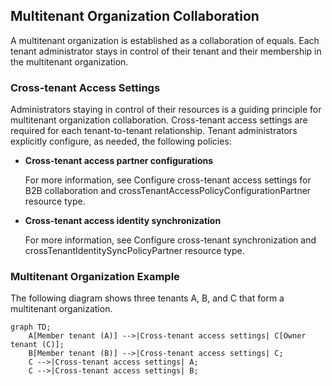 ## Multitenant Organization Collaboration

A multitenant organization is established as a collaboration of equals. Each tenant administrator stays in control of their tenant and their membership in the multitenant organization.

### Cross-tenant Access Settings

Administrators staying in control of their resources is a guiding principle for multitenant organization collaboration. Cross-tenant access settings are required for each tenant-to-tenant relationship. Tenant administrators explicitly configure, as needed, the following policies:

- **Cross-tenant access partner configurations**
  
  For more information, see Configure cross-tenant access settings for B2B collaboration and crossTenantAccessPolicyConfigurationPartner resource type.

- **Cross-tenant access identity synchronization**
  
  For more information, see Configure cross-tenant synchronization and crossTenantIdentitySyncPolicyPartner resource type.

### Multitenant Organization Example

The following diagram shows three tenants A, B, and C that form a multitenant organization.

```mermaid
graph TD;
    A[Member tenant (A)] -->|Cross-tenant access settings| C[Owner tenant (C)];
    B[Member tenant (B)] -->|Cross-tenant access settings| C;
    C -->|Cross-tenant access settings| A;
    C -->|Cross-tenant access settings| B;
```